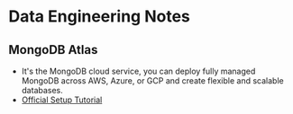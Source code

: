 # Data Engineering Notes

## MongoDB Atlas
* It's the MongoDB cloud service, you can deploy fully managed MongoDB across AWS, Azure, or GCP and create flexible and scalable databases.
* [Official Setup Tutorial][1]


[1]:https://docs.atlas.mongodb.com/getting-started/
